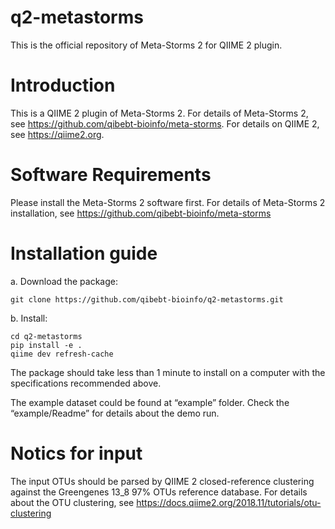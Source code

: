 # q2-metastorms
This is the official repository of Meta-Storms 2 for QIIME 2 plugin.

# Introduction
This is a QIIME 2 plugin of Meta-Storms 2. For details of Meta-Storms 2, see https://github.com/qibebt-bioinfo/meta-storms. For details on QIIME 2, see https://qiime2.org.

# Software Requirements
Please install the Meta-Storms 2 software first. For details of Meta-Storms 2 installation, see https://github.com/qibebt-bioinfo/meta-storms

# Installation guide
a. Download the package:
```
git clone https://github.com/qibebt-bioinfo/q2-metastorms.git
```
b. Install:
```
cd q2-metastorms
pip install -e .
qiime dev refresh-cache
```
The package should take less than 1 minute to install on a computer with the specifications recommended above.

The example dataset could be found at “example” folder. Check the “example/Readme” for details about the demo run.

# Notics for input
The input OTUs should be parsed by QIIME 2 closed-reference clustering against the Greengenes 13_8 97% OTUs reference database. For details about the OTU clustering, see https://docs.qiime2.org/2018.11/tutorials/otu-clustering
